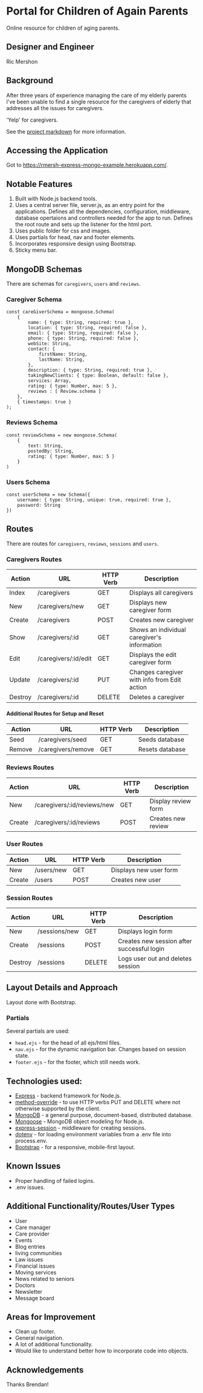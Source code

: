 # Portal for Children of Again Parents
Online resource for children of aging parents.

## Designer and Engineer
Ric Mershon

## Background
After three years of experience managing the care of my elderly parents I've been unable to find a single resource for the caregivers of elderly that addresses all the issues for caregivers.

'Yelp' for caregivers.

See the [project markdown](https://git.generalassemb.ly/Software-Engineering-Immersive-Remote/SEIR-Waverider/tree/master/projects/project_2) for more information.
## Accessing the Application

Got to https://rmersh-express-mongo-example.herokuapp.com/.

## Notable Features

1. Built with Node.js backend tools.
2. Uses a central server file, server.js, as an entry point for the applications. Defines all the dependencies, configuration, middleware, database opertaions and controllers needed for the app to run. Defines the root route and sets up the listener for the html port.
3. Uses public folder for css and images.
4. Uses partials for head, nav and footer elements.
5. Incorporates responsive design using Bootstrap.
6. Sticky menu bar.

## MongoDB Schemas
There are schemas for `caregivers`, `users` and `reviews`.

### Caregiver Schema
```
const careGiverSchema = mongoose.Schema(
    {
        name: { type: String, required: true },
        location: { type: String, required: false },
        email: { type: String, required: false },
        phone: { type: String, required: false },
        webSite: String,
        contact: {
            firstName: String,
            lastName: String,
        },
        description: { type: String, required: true },
        takingNewClients: { type: Boolean, default: false },
        services: Array,
        rating: { type: Number, max: 5 },
        reviews : [ Review.schema ]
    },
    { timestamps: true }
);
```
### Reviews Schema
```
const reviewSchema = new mongoose.Schema(
    {
        text: String,
        postedBy: String,
        rating: { type: Number, max: 5 }
    }
)
```
### Users Schema
```
const userSchema = new Schema({
    username: { type: String, unique: true, required: true },
    password: String
})
```

## Routes
There are routes for `caregivers`, `reviews`, `sessions` and `users`.

### Caregivers Routes

| Action | URL | HTTP Verb | Description |
| ------ |---  | --------- | ----------- |
| Index | /caregivers | GET | Displays all caregivers |
| New | /caregivers/new | GET | Displays new caregiver form |
| Create | /caregivers | POST | Creates new caregiver |
| Show | /caregivers/:id | GET | Shows an individual caregiver's information |
| Edit | /caregivers/:id/edit | GET | Displays the edit caregiver form |
| Update | /caregivers/:id | PUT | Changes caregiver with info from Edit action |
| Destroy | /caregivers/:id | DELETE | Deletes a caregiver |

#### Additional Routes for Setup and Reset

| Action | URL | HTTP Verb | Description |
| ------ |---  | --------- | ----------- |
| Seed | /caregivers/seed | GET | Seeds database |
| Remove | /caregivers/remove | GET | Resets database |

### Reviews Routes

| Action | URL | HTTP Verb | Description |
| ------ |---  | --------- | ----------- |
| New | /caregivers/:id/reviews/new | GET | Display review form |
| Create | /caregivers/:id/reviews | POST | Creates new review |

### User Routes

| Action | URL | HTTP Verb | Description |
| ------ |---  | --------- | ----------- |
| New | /users/new | GET | Displays new user form |
| Create | /users | POST | Creates new user |

### Session Routes

| Action | URL | HTTP Verb | Description |
| ------ |---  | --------- | ----------- |
| New | /sessions/new | GET | Displays login form |
| Create | /sessions | POST | Creates new session after successful login |
| Destroy | /sessions | DELETE | Logs user out and deletes session |


## Layout Details and Approach
Layout done with Bootstrap.

### Partials
Several partials are used:

* `head.ejs` - for the head of all ejs/html files.
* `nav.ejs` - for the dynamic navigation bar. Changes based on session state.
* `footer.ejs` - for the footer, which still needs work.

## Technologies used:

* [Express](https://expressjs.com/) - backend framework for Node.js.
* [method-override](https://www.npmjs.com/package/method-override) - to use HTTP verbs PUT and DELETE where not otherwise supported by the client.
* [MongoDB](https://www.mongodb.com/) - a general purpose, document-based, distributed database.
* [Mongoose](https://mongoosejs.com/) - MongoDB object modeling for Node.js.
* [express-session](https://www.npmjs.com/package/express-session) - middleware for creating sessions.
* [dotenv](https://www.npmjs.com/package/dotenv) - for loading environment variables from a .env file into process.env.
* [Bootstrap](https://getbootstrap.com/) - for a responsive, mobile-first layout.


## Known Issues
* Proper handling of failed logins.
* .env issues.

## Additional Functionality/Routes/User Types
* User
* Care manager
* Care provider
* Events
* Blog entries
* living communities
* Law issues
* Financial issues
* Moving services
* News related to seniors
* Doctors
* Newsletter
* Message board

## Areas for Improvement
* Clean up footer.
* General navigation.
* A lot of additional functionality.
* Would like to understand better how to incorporate code into objects.

## Acknowledgements
Thanks Brendan!
